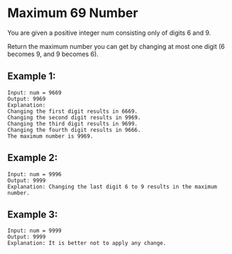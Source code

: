 #  Maximum 69 Number

You are given a positive integer num consisting only of digits 6 and 9.

Return the maximum number you can get by changing at most one digit (6 becomes 9, and 9 becomes 6).

 
## **Example 1:**
```
Input: num = 9669
Output: 9969
Explanation: 
Changing the first digit results in 6669.
Changing the second digit results in 9969.
Changing the third digit results in 9699.
Changing the fourth digit results in 9666.
The maximum number is 9969.
```

## **Example 2:**
```
Input: num = 9996
Output: 9999
Explanation: Changing the last digit 6 to 9 results in the maximum number.
```

## **Example 3:**
```
Input: num = 9999
Output: 9999
Explanation: It is better not to apply any change.
```